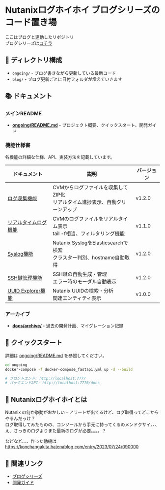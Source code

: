 # Nutanixログホイホイ ブログシリーズのコード置き場

ここはブログと連動したリポジトリ  
ブログシリーズは[コチラ](https://konchangakita.hatenablog.com/archive/category/Nutanix%20%E3%83%AD%E3%82%B0%E3%81%BB%E3%81%84%E3%81%BB%E3%81%84)

## 📁 ディレクトリ構成

- `ongoing/` - ブログ書きながら更新している最新コード
- `blog/` - ブログ更新ごとに日付フォルダが増えていきます

## 📚 ドキュメント

### メインREADME
- **[ongoing/README.md](./ongoing/README.md)** - プロジェクト概要、クイックスタート、開発ガイド

### 機能仕様書

各機能の詳細な仕様、API、実装方法を記載しています。

| ドキュメント | 説明 | バージョン |
|---|---|---|
| [ログ収集機能](./ongoing/COLLECT_LOG_SPECIFICATION.md) | CVMからログファイルを収集してZIP化<br>リアルタイム進捗表示、自動クリーンアップ | v1.2.0 |
| [リアルタイムログ機能](./ongoing/REALTIME_LOG_SPECIFICATION.md) | CVMのログファイルをリアルタイム表示<br>tail -f相当、フィルタリング機能 | v1.1.0 |
| [Syslog機能](./ongoing/SYSLOG_SPECIFICATION.md) | Nutanix SyslogをElasticsearchで検索<br>クラスター判別、hostname自動取得 | v1.2.0 |
| [SSH鍵管理機能](./ongoing/SSH_KEY_MANAGEMENT_SPEC.md) | SSH鍵の自動生成・管理<br>エラー時のモーダル自動表示 | v1.2.0 |
| [UUID Explorer機能](./ongoing/UUID_EXPLORER_SPECIFICATION.md) | Nutanix UUIDの検索・分析<br>関連エンティティ表示 | v1.0.0 |

### アーカイブ
- **[docs/archive/](./ongoing/docs/archive/)** - 過去の開発計画、マイグレーション記録

## 🚀 クイックスタート

詳細は [ongoing/README.md](./ongoing/README.md) を参照してください。

```bash
cd ongoing
docker-compose -f docker-compose_fastapi.yml up -d --build

# フロントエンド: http://localhost:7777
# バックエンドAPI: http://localhost:7776/docs
```

## 🎯 Nutanixログホイホイとは

Nutanix の何か挙動がおかしい・アラートが出てるけど、ログ取得ってどこからやるんだっけ？  
ログ取得してみたものの、コンソールから手元に持ってくるのメンドクサイ、、、え、さっきのログよりまた最新のログが必要。。。。？

などなど、、、作った動機は  
https://konchangakita.hatenablog.com/entry/2023/07/24/090000

## 📖 関連リンク

- [ブログシリーズ](https://konchangakita.hatenablog.com/archive/category/Nutanix%20%E3%83%AD%E3%82%B0%E3%81%BB%E3%81%84%E3%81%BB%E3%81%84)
- [開発ガイド](./ongoing/README.md)
